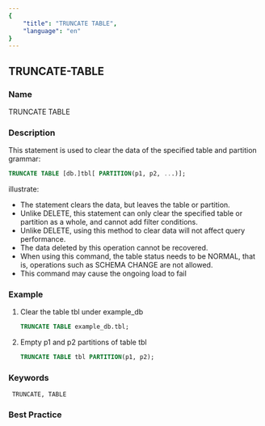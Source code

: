 ```yaml
---
{
    "title": "TRUNCATE TABLE",
    "language": "en"
}
---
```


<!--
Licensed to the Apache Software Foundation (ASF) under one
or more contributor license agreements.  See the NOTICE file
distributed with this work for additional information
regarding copyright ownership.  The ASF licenses this file
to you under the Apache License, Version 2.0 (the
"License"); you may not use this file except in compliance
with the License.  You may obtain a copy of the License at

  http://www.apache.org/licenses/LICENSE-2.0

Unless required by applicable law or agreed to in writing,
software distributed under the License is distributed on an
"AS IS" BASIS, WITHOUT WARRANTIES OR CONDITIONS OF ANY
KIND, either express or implied.  See the License for the
specific language governing permissions and limitations
under the License.
-->

## TRUNCATE-TABLE

### Name

TRUNCATE TABLE

### Description

This statement is used to clear the data of the specified table and partition
grammar:

```sql
TRUNCATE TABLE [db.]tbl[ PARTITION(p1, p2, ...)];
```

illustrate:

- The statement clears the data, but leaves the table or partition.
- Unlike DELETE, this statement can only clear the specified table or partition as a whole, and cannot add filter conditions.
- Unlike DELETE, using this method to clear data will not affect query performance.
- The data deleted by this operation cannot be recovered.
- When using this command, the table status needs to be NORMAL, that is, operations such as SCHEMA CHANGE are not allowed.
- This command may cause the ongoing load to fail

### Example

1. Clear the table tbl under example_db

     ```sql
     TRUNCATE TABLE example_db.tbl;
     ```

2. Empty p1 and p2 partitions of table tbl

     ```sql
     TRUNCATE TABLE tbl PARTITION(p1, p2);
     ```

### Keywords

     TRUNCATE, TABLE

### Best Practice
